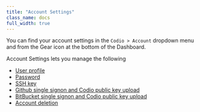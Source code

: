 ```yaml
---
title: "Account Settings"
class_name: docs
full_width: true
---
```


You can find your account settings in the `Codio > Account` dropdown menu and from the Gear icon at the bottom of the Dashboard.

Account Settings lets you manage the following

- [User profile](/docs/account/general)
- [Password](/docs/account/password)
- [SSH key](/docs/account/publickey)
- [Github single signon and Codio public key upload](/docs/account/github)
- [BitBucket single signon and Codio public key upload](/docs/account/bitbucket)
- [Account deletion](/docs/account/delete)





